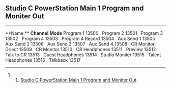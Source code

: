 Studio C PowerStation Main 1 Program and Moniter Out 
----------------------------------------------------

  ------------------- ------------- ----------
  **Name **           **Channel**   **Mode**
  Program 1           13500          
  Program 2           13501          
  Program 3           13502          
  Program 4           13503          
  Program 4 Record    13504          
  Aux Send 1          13505          
  Aux Send 2          13506          
  Aux Send 3          13507          
  Aux Send 4          13508          
  CR Monitor Driect   13509          
  CR Monitor          13510          
  CR Headphones       13511          
  Preview             13512          
  Talk to CR          13513          
  Guest Headphones    13514          
  Studio Moniter      13515          
  Talent Headphones   13516          
  Talkback            13517          
  ------------------- ------------- ----------

1.  1. [Studio C PowerStation Main 1 Program and Moniter
    Out](#Studio_C_PowerStation_Main_1_Program_and_Moniter_Out)

